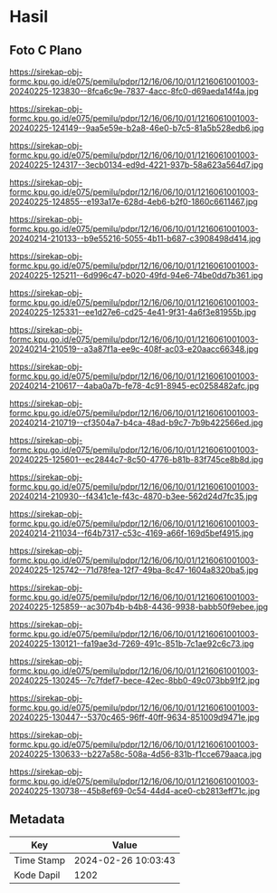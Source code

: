 # Hasil

## Foto C Plano

https://sirekap-obj-formc.kpu.go.id/e075/pemilu/pdpr/12/16/06/10/01/1216061001003-20240225-123830--8fca6c9e-7837-4acc-8fc0-d69aeda14f4a.jpg

https://sirekap-obj-formc.kpu.go.id/e075/pemilu/pdpr/12/16/06/10/01/1216061001003-20240225-124149--9aa5e59e-b2a8-46e0-b7c5-81a5b528edb6.jpg

https://sirekap-obj-formc.kpu.go.id/e075/pemilu/pdpr/12/16/06/10/01/1216061001003-20240225-124317--3ecb0134-ed9d-4221-937b-58a623a564d7.jpg

https://sirekap-obj-formc.kpu.go.id/e075/pemilu/pdpr/12/16/06/10/01/1216061001003-20240225-124855--e193a17e-628d-4eb6-b2f0-1860c6611467.jpg

https://sirekap-obj-formc.kpu.go.id/e075/pemilu/pdpr/12/16/06/10/01/1216061001003-20240214-210133--b9e55216-5055-4b11-b687-c3908498d414.jpg

https://sirekap-obj-formc.kpu.go.id/e075/pemilu/pdpr/12/16/06/10/01/1216061001003-20240225-125211--6d996c47-b020-49fd-94e6-74be0dd7b361.jpg

https://sirekap-obj-formc.kpu.go.id/e075/pemilu/pdpr/12/16/06/10/01/1216061001003-20240225-125331--ee1d27e6-cd25-4e41-9f31-4a6f3e81955b.jpg

https://sirekap-obj-formc.kpu.go.id/e075/pemilu/pdpr/12/16/06/10/01/1216061001003-20240214-210519--a3a87f1a-ee9c-408f-ac03-e20aacc66348.jpg

https://sirekap-obj-formc.kpu.go.id/e075/pemilu/pdpr/12/16/06/10/01/1216061001003-20240214-210617--4aba0a7b-fe78-4c91-8945-ec0258482afc.jpg

https://sirekap-obj-formc.kpu.go.id/e075/pemilu/pdpr/12/16/06/10/01/1216061001003-20240214-210719--cf3504a7-b4ca-48ad-b9c7-7b9b422566ed.jpg

https://sirekap-obj-formc.kpu.go.id/e075/pemilu/pdpr/12/16/06/10/01/1216061001003-20240225-125601--ec2844c7-8c50-4776-b81b-83f745ce8b8d.jpg

https://sirekap-obj-formc.kpu.go.id/e075/pemilu/pdpr/12/16/06/10/01/1216061001003-20240214-210930--f4341c1e-f43c-4870-b3ee-562d24d7fc35.jpg

https://sirekap-obj-formc.kpu.go.id/e075/pemilu/pdpr/12/16/06/10/01/1216061001003-20240214-211034--f64b7317-c53c-4169-a66f-169d5bef4915.jpg

https://sirekap-obj-formc.kpu.go.id/e075/pemilu/pdpr/12/16/06/10/01/1216061001003-20240225-125742--71d78fea-12f7-49ba-8c47-1604a8320ba5.jpg

https://sirekap-obj-formc.kpu.go.id/e075/pemilu/pdpr/12/16/06/10/01/1216061001003-20240225-125859--ac307b4b-b4b8-4436-9938-babb50f9ebee.jpg

https://sirekap-obj-formc.kpu.go.id/e075/pemilu/pdpr/12/16/06/10/01/1216061001003-20240225-130121--fa19ae3d-7269-491c-851b-7c1ae92c6c73.jpg

https://sirekap-obj-formc.kpu.go.id/e075/pemilu/pdpr/12/16/06/10/01/1216061001003-20240225-130245--7c7fdef7-bece-42ec-8bb0-49c073bb91f2.jpg

https://sirekap-obj-formc.kpu.go.id/e075/pemilu/pdpr/12/16/06/10/01/1216061001003-20240225-130447--5370c465-96ff-40ff-9634-851009d9471e.jpg

https://sirekap-obj-formc.kpu.go.id/e075/pemilu/pdpr/12/16/06/10/01/1216061001003-20240225-130633--b227a58c-508a-4d56-831b-f1cce679aaca.jpg

https://sirekap-obj-formc.kpu.go.id/e075/pemilu/pdpr/12/16/06/10/01/1216061001003-20240225-130738--45b8ef69-0c54-44d4-ace0-cb2813eff71c.jpg


## Metadata

| Key        | Value               |
| ---------- | ------------------- |
| Time Stamp | 2024-02-26 10:03:43 |
| Kode Dapil | 1202                |



